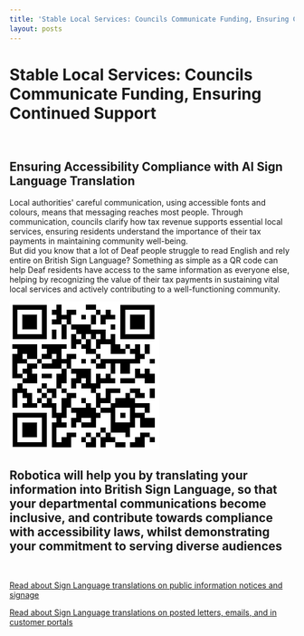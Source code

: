 ```yaml
---
title: 'Stable Local Services: Councils Communicate Funding, Ensuring Continued Support'
layout: posts
---
```


# Stable Local Services: Councils Communicate Funding, Ensuring Continued Support

![]()

## Ensuring Accessibility Compliance with AI Sign Language Translation

Local authorities' careful communication, using accessible fonts and colours, means that messaging reaches most people.  Through communication, councils clarify how tax revenue supports essential local services, ensuring residents understand the importance of their tax payments in maintaining community well-being.  
But did you know that a lot of Deaf people struggle to read English and rely entire on British Sign Language?
Something as simple as a QR code can help Deaf residents have access to the same information as everyone else, helping by recognizing the value of their tax payments in sustaining vital local services and actively contributing to a well-functioning community.

![QR Code](/posts/images/qr-contact.png)

## Robotica will help you by translating your information into British Sign Language, so that your departmental communications become inclusive, and contribute towards compliance with accessibility laws, whilst demonstrating your commitment to serving diverse audiences

<br/>

[Read about Sign Language translations on public information notices and signage](/solutions/gazette)

[Read about Sign Language translations on posted letters, emails, and in customer portals](/solutions/correspondent)
